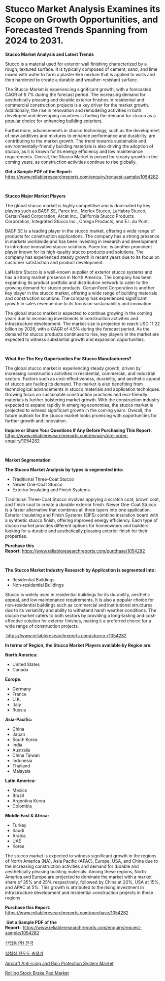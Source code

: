 <p><h1>Stucco Market Analysis Examines its Scope on Growth Opportunities, and Forecasted Trends Spanning from 2024 to 2031.</h1></p><p><strong>Stucco Market Analysis and Latest Trends</strong></p>
<p><p>Stucco is a material used for exterior wall finishing characterized by a rough, textured surface. It is typically composed of cement, sand, and lime mixed with water to form a plaster-like mixture that is applied to walls and then hardened to create a durable and weather-resistant surface.</p><p>The Stucco Market is experiencing significant growth, with a forecasted CAGR of 9.7% during the forecast period. The increasing demand for aesthetically pleasing and durable exterior finishes in residential and commercial construction projects is a key driver for the market growth. Additionally, the rise in renovation and remodeling activities in both developed and developing countries is fueling the demand for stucco as a popular choice for enhancing building exteriors.</p><p>Furthermore, advancements in stucco technology, such as the development of new additives and mixtures to enhance performance and durability, are contributing to the market growth. The trend towards sustainable and environmentally-friendly building materials is also driving the adoption of stucco, as it is known for its energy efficiency and low maintenance requirements. Overall, the Stucco Market is poised for steady growth in the coming years, as construction activities continue to rise globally.</p></p>
<p><strong>Get a Sample PDF of the Report:&nbsp;</strong> <a href="https://www.reliableresearchreports.com/enquiry/request-sample/1054282">https://www.reliableresearchreports.com/enquiry/request-sample/1054282</a></p>
<p>&nbsp;</p>
<p><strong>Stucco Major Market Players</strong></p>
<p><p>The global stucco market is highly competitive and is dominated by key players such as BASF SE, Parex Inc., Merlex Stucco, LaHabra Stucco, CertainTeed Corporation, Arcat Inc., California Stucco Products Corporation, Integrated Stucco Inc., Omega Products, and E.I. du Pont.</p><p>BASF SE is a leading player in the stucco market, offering a wide range of products for construction applications. The company has a strong presence in markets worldwide and has been investing in research and development to introduce innovative stucco solutions. Parex Inc. is another prominent player known for its high-quality stucco products and solutions. The company has experienced steady growth in recent years due to its focus on customer satisfaction and product development.</p><p>LaHabra Stucco is a well-known supplier of exterior stucco systems and has a strong market presence in North America. The company has been expanding its product portfolio and distribution network to cater to the growing demand for stucco products. CertainTeed Corporation is another key player in the stucco market, offering a wide range of building materials and construction solutions. The company has experienced significant growth in sales revenue due to its focus on sustainability and innovation.</p><p>The global stucco market is expected to continue growing in the coming years due to increasing investments in construction activities and infrastructure development. The market size is projected to reach USD 11.22 billion by 2026, with a CAGR of 4.5% during the forecast period. As the demand for stucco products continues to rise, key players in the market are expected to witness substantial growth and expansion opportunities.</p></p>
<p>&nbsp;</p>
<p><strong>What Are The Key Opportunities For Stucco Manufacturers?</strong></p>
<p><p>The global stucco market is experiencing steady growth, driven by increasing construction activities in residential, commercial, and industrial sectors. Factors such as cost-effectiveness, durability, and aesthetic appeal of stucco are fueling its demand. The market is also benefiting from technological advancements in stucco materials and application techniques. Growing focus on sustainable construction practices and eco-friendly materials is further bolstering market growth. With the construction industry expected to expand rapidly in emerging economies, the stucco market is projected to witness significant growth in the coming years. Overall, the future outlook for the stucco market looks promising with opportunities for further growth and innovation.</p></p>
<p><strong>Inquire or Share Your Questions If Any Before Purchasing This Report:</strong> <a href="https://www.reliableresearchreports.com/enquiry/pre-order-enquiry/1054282">https://www.reliableresearchreports.com/enquiry/pre-order-enquiry/1054282</a></p>
<p>&nbsp;</p>
<p><strong>Market Segmentation</strong></p>
<p><strong>The Stucco Market Analysis by types is segmented into:</strong></p>
<p><ul><li>Traditional Three-Coat Stucco</li><li>Newer One-Coat Stucco</li><li>Exterior Insulating and Finish Systems</li></ul></p>
<p><p>Traditional Three-Coat Stucco involves applying a scratch coat, brown coat, and finish coat to create a durable exterior finish. Newer One-Coat Stucco is a faster alternative that combines all three layers into one application. Exterior Insulating and Finish Systems (EIFS) combine insulation board with a synthetic stucco finish, offering improved energy efficiency. Each type of stucco market provides different options for homeowners and builders looking for a durable and aesthetically pleasing exterior finish for their properties.</p></p>
<p><strong>Purchase this Report:&nbsp;</strong><a href="https://www.reliableresearchreports.com/purchase/1054282">https://www.reliableresearchreports.com/purchase/1054282</a></p>
<p>&nbsp;</p>
<p><strong>The Stucco Market Industry Research by Application is segmented into:</strong></p>
<p><ul><li>Residential Buildings</li><li>Non-residential Buildings</li></ul></p>
<p><p>Stucco is widely used in residential buildings for its durability, aesthetic appeal, and low maintenance requirements. It is also a popular choice for non-residential buildings such as commercial and institutional structures due to its versatility and ability to withstand harsh weather conditions. The stucco market caters to both sectors by providing a long-lasting and cost-effective solution for exterior finishes, making it a preferred choice for a wide range of construction projects.</p></p>
<p><a href="https://www.reliableresearchreports.com/stucco-r1054282">&nbsp;https://www.reliableresearchreports.com/stucco-r1054282</a></p>
<p><strong>In terms of Region, the Stucco Market Players available by Region are:</strong></p>
<p>
    <p> <strong> North America: </strong>
        <ul>
            <li>United States</li>
            <li>Canada</li>
        </ul>
        </p> 
    <p> <strong> Europe: </strong>
        <ul>
            <li>Germany</li>
            <li>France</li>
            <li>U.K.</li>
            <li>Italy</li>
            <li>Russia</li>
        </ul>
        </p> 
    <p> <strong> Asia-Pacific: </strong>
        <ul>
            <li>China</li>
            <li>Japan</li>
            <li>South Korea</li>
            <li>India</li>
            <li>Australia</li>
            <li>China Taiwan</li>
            <li>Indonesia</li>
            <li>Thailand</li>
            <li>Malaysia</li>
        </ul>
        </p> 
    <p> <strong> Latin America: </strong>
        <ul>
            <li>Mexico</li>
            <li>Brazil</li>
            <li>Argentina Korea</li>
            <li>Colombia</li>
        </ul>
        </p> 
    <p> <strong> Middle East & Africa: </strong>
        <ul>
            <li>Turkey</li>
            <li>Saudi</li>
            <li>Arabia</li>
            <li>UAE</li>
            <li>Korea</li>
        </ul>
    </p>
    </p>
<p><p>The stucco market is expected to witness significant growth in the regions of North America (NA), Asia Pacific (APAC), Europe, USA, and China due to the increasing construction activities and demand for durable and aesthetically pleasing building materials. Among these regions, North America and Europe are projected to dominate the market with a market share of 35% and 25% respectively, followed by China at 20%, USA at 15%, and APAC at 5%. This growth is attributed to the rising investment in infrastructure development and residential construction projects in these regions.</p></p>
<p><strong>Purchase this Report: </strong><a href="https://www.reliableresearchreports.com/purchase/1054282">https://www.reliableresearchreports.com/purchase/1054282</a></p>
<p>&nbsp;<strong>Get a Sample PDF of the Report:&nbsp;&nbsp;</strong><a href="https://www.reliableresearchreports.com/enquiry/request-sample/1054282">https://www.reliableresearchreports.com/enquiry/request-sample/1054282</a></p>
<p><strong></strong></p>
<p><p><a href="https://github.com/bvubpqd5241630/Market-Research-Report-List-2/blob/main/4454776117518.md">산업용 PH 전극</a></p><p><a href="https://github.com/ThomasElmes2022/Market-Research-Report-List-1/blob/main/8478275117517.md">실험실 전도도 측정기</a></p><p><a href="https://github.com/jhcraigie/Market-Research-Report-List-3/blob/main/aircraft-anti-icing-and-rain-protection-system-market.md">Aircraft Anti-icing and Rain Protection System Market</a></p><p><a href="https://github.com/PeterParrish5/Market-Research-Report-List-5/blob/main/rolling-stock-brake-pad-market.md">Rolling Stock Brake Pad Market</a></p></p>